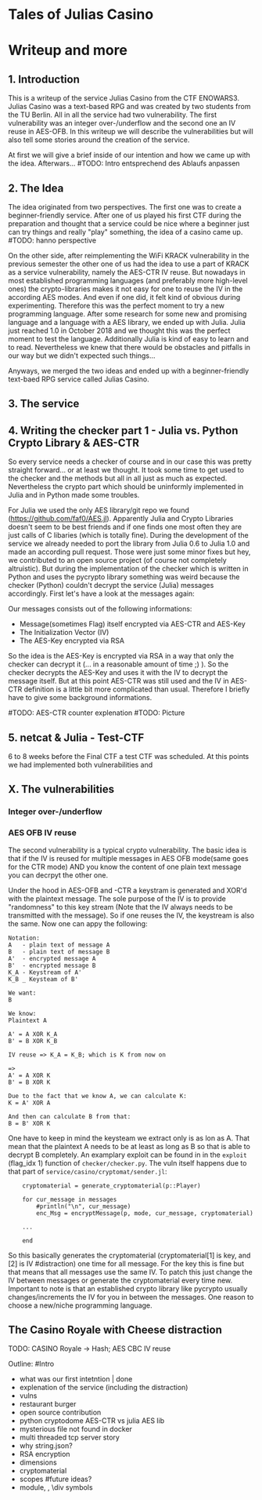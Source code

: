 # Tales of Julias Casino
# Writeup and more

## 1. Introduction

This is a writeup of the service Julias Casino from the CTF ENOWARS3. Julias Casino was a text-based RPG and was created by
two students from the TU Berlin. All in all the service had two vulnerability. The first vulnerability was an integer over-/underflow
and the second one an IV reuse in AES-OFB. In this writeup we will describe the vulnerabilities but will also tell some stories around
the creation of the service.

At first we will give a brief inside of our intention and how we came up with the idea. Afterwars...
#TODO: Intro entsprechend des Ablaufs anpassen


## 2. The Idea

The idea originated from two perspectives.
The first one was to create a beginner-friendly service. After one of us played his first CTF during the preparation and thought
that a service could be nice where a beginner just can try things and really "play" something, the idea of a casino came up. 
#TODO: hanno perspective


On the other side, after reimplementing the WiFi KRACK vulnerability in the previous semester
the other one of us had the idea to use a part of KRACK as a service vulnerability, namely the AES-CTR IV reuse. But nowadays in
most established programming languages (and preferably more high-level ones) the crypto-libraries makes it not easy
for one to reuse the IV in the according AES modes. And even if one did, it felt kind of obvious during experimenting.
Therefore this was the perfect moment  to try a new programming language. After some research for some new and promising language and
a language with a AES library, we ended up with Julia. Julia just reached 1.0 in October 2018 and we thought this was the perfect
moment to test the language. Additionally Julia is kind of easy to learn and to read. Nevertheless we knew that there would be
obstacles and pitfalls in our way but we didn't expected such things... 

Anyways, we merged the two ideas and ended up with a beginner-friendly text-baed RPG service called Julias Casino.

## 3. The service


## 4. Writing the checker part 1 - Julia vs. Python Crypto Library & AES-CTR

So every service needs a checker of course and in our case this was pretty straight forward... or at least we thought. It took some time
to get used to the checker and the methods but all in all just as much as expected. Nevertheless the crypto part which should be uninformly
implemented in Julia and in Python made some troubles.

For Julia we used the only AES library/git repo we found (https://github.com/faf0/AES.jl). Apparently Julia and Crypto Libraries doesn't seem to
be best friends and if one finds one most often they are just calls of C libaries (which is totally fine). During the development
of the service we already needed to port the library from Julia 0.6 to Julia 1.0 and made an according pull request.
Those were just some minor fixes but hey, we contributed to an open source project (of course not completely altruistic).
But during the implementation of the checker which is written in Python and uses the pycrypto library something was weird because
the checker (Python) couldn't decrypt the service (Julia) messages accordingly. First let's have a look at the messages again:

Our messages consists out of the following informations:
* Message(sometimes Flag) itself encrypted via AES-CTR and AES-Key
* The Initialization Vector (IV)
* The AES-Key encrypted via RSA

So the idea is the AES-Key is encrypted via RSA in a way that only the checker can decrypt it (... in a reasonable amount of time ;) ).
So the checker decrypts the AES-Key and uses it with the IV to decrypt the message itself. But at this point AES-CTR was still used
and the IV in AES-CTR definition is a little bit more complicated than usual. Therefore I briefly have to give some background
informations.


#TODO: AES-CTR counter explenation
#TODO: Picture

## 5. netcat & Julia - Test-CTF

6 to 8 weeks before the Final CTF a test CTF was scheduled. At this points we had implemented both vulnerabilities and


## X. The vulnerabilities

### Integer over-/underflow

### AES OFB IV reuse

The second vulnerability is a typical crypto vulnerability. The basic idea is that if the IV is reused for multiple messages in
AES OFB mode(same goes for the CTR mode) AND you know the content of one plain text message you can decrpyt the other one.

Under the hood in AES-OFB and -CTR a keystram is generated and XOR'd with the plaintext message. The sole purpose of the IV is to provide "randomness"
to this key stream (Note that the IV always needs to be transmitted with the message). So if one reuses the IV, the keystream is also the same. Now one can appy the following:

```
Notation:
A	- plain text of message A
B	- plain text of message B
A'	- encrypted message A
B'	- encrypted message B
K_A	- Keystream of A'
K_B	_ Keysteam of B'

We want:
B

We know:
Plaintext A

A' = A XOR K_A
B' = B XOR K_B

IV reuse => K_A = K_B; which is K from now on

=>
A' = A XOR K
B' = B XOR K

Due to the fact that we know A, we can calculate K:
K = A' XOR A

And then can calculate B from that:
B = B' XOR K
```

One have to keep in mind the keysteam we extract only is as lon as A. That mean that the plaintext A needs to be at least as long as B so that is able to decrypt
B completely. An examplary exploit can be found in in the `exploit` (flag_idx 1) function of `checker/checker.py`.
The vuln itself happens due to that part of `service/casino/cryptomat/sender.jl`:

```
    cryptomaterial = generate_cryptomaterial(p::Player)

    for cur_message in messages
        #println("\n", cur_message)
        enc_Msg = encryptMessage(p, mode, cur_message, cryptomaterial)

	...

    end
```
So this basically generates the cryptomaterial (cryptomaterial[1] is key, and [2] is IV #distraction) one time for all message. For the key this is fine but that means that all messages use the same IV. To patch
this just change the IV between messages or generate the cryptomaterial every time new. Important to note is that an established crypto library like 
pycrypto usually changes/increments the IV for you in between the messages. One reason to choose a new/niche programming language.



## The Casino Royale with Cheese distraction
TODO: CASINO Royale -> Hash; AES CBC IV reuse


Outline:
#Intro
 - what was our first intetntion | done
 - explenation of the service (including the distraction)
 - vulns
 - restaurant burger
 - open source contribution
 - python cryptodome AES-CTR vs julia AES lib
 - mysterious file not found in docker
 - multi threaded tcp server story
 - why string.json?
 - RSA encryption
 - dimensions
 - cryptomaterial
 - scopes
#future ideas?
 - module, \, \div symbols

